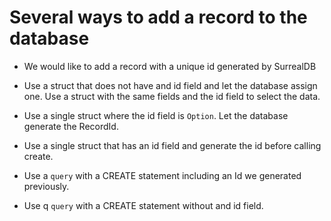 # Several ways to add a record to the database

* We would like to add a record with a unique id generated by SurrealDB

* Use a struct that does not have and id field and let the database assign one. Use a struct with the same fields and the id field to select the data.
* Use a single struct where the id field is `Option`. Let the database generate the RecordId.
* Use a single struct that has an id field and generate the id before calling create.
* Use a `query` with a CREATE statement including an Id we generated previously.
* Use q `query` with a CREATE statement without and id field.


